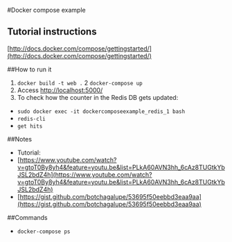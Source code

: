 #Docker compose example

## Tutorial instructions
[http://docs.docker.com/compose/gettingstarted/](http://docs.docker.com/compose/gettingstarted/)

##How to run it
1. `docker build -t web .`
2 `docker-compose up`
3. Access [http://localhost:5000/](http://localhost:5000/)
4. To check how the counter in the Redis DB gets updated: 
* `sudo docker exec -it dockercomposeexample_redis_1 bash`
* `redis-cli`
* `get hits`

##Notes
* Tutorial:
 * [https://www.youtube.com/watch?v=gtoT0By8yh4&feature=youtu.be&list=PLkA60AVN3hh_6cAz8TUGtkYbJSL2bdZ4h](https://www.youtube.com/watch?v=gtoT0By8yh4&feature=youtu.be&list=PLkA60AVN3hh_6cAz8TUGtkYbJSL2bdZ4h)
 * [https://gist.github.com/botchagalupe/53695f50eebbd3eaa9aa](https://gist.github.com/botchagalupe/53695f50eebbd3eaa9aa)

##Commands
* `docker-compose ps`